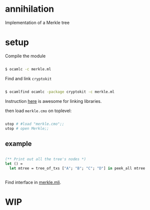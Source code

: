 # annihilation

Implementation of a Merkle tree

# setup

Compile the module

```bash

$ ocamlc -c merkle.ml

```

Find and link `cryptokit`

```bash

$ ocamlfind ocamlc -package cryptokit -c merkle.ml

```

Instruction [here](http://projects.camlcity.org/projects/dl/findlib-1.2.6/doc/guide-html/quickstart.html) is awesome
for linking libraries.

then load `merkle.cmo` on toplevel:

```bash

utop # #load "merkle.cmo";;
utop # open Merkle;;

```

## example

```ocaml

(** Print out all the tree's nodes *)
let () = 
  let mtree = tree_of_txs ["A"; "B"; "C"; "D"] in peek_all mtree
  
```

Find interface in [merkle.mli](./merkle.mli).

# WIP




